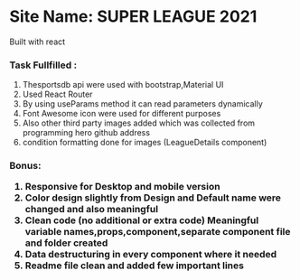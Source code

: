 <h1>Site Name: SUPER LEAGUE 2021</h1>
<p>Built with react </p>
<h3>Task Fullfilled : </h3>
<ol>
<li>Thesportsdb api were used with bootstrap,Material UI</li>
<li>Used React Router</li>
<li>By using useParams method it can read parameters dynamically</li>
<li>Font Awesome icon were used for different purposes</li>
<li>Also other third party images added which was collected from programming hero github address</li>
<li>condition formatting done for images (LeagueDetails component)
</ol>

<h3>Bonus:
<br>
<ol>
<li>Responsive for Desktop and mobile version
<li>Color design slightly from Design and Default name were changed and also meaningful
<li>Clean code (no additional or extra code) Meaningful variable names,props,component,separate component file and folder created
<li>Data destructuring in every component where it needed
<li>Readme file clean and added few important lines

